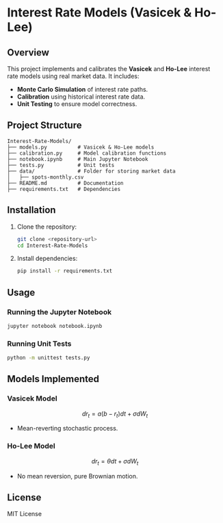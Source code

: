 
# Interest Rate Models (Vasicek & Ho-Lee)

## Overview
This project implements and calibrates the **Vasicek** and **Ho-Lee** interest rate models using real market data. It includes:
- **Monte Carlo Simulation** of interest rate paths.
- **Calibration** using historical interest rate data.
- **Unit Testing** to ensure model correctness.

## Project Structure
```
Interest-Rate-Models/
├── models.py          # Vasicek & Ho-Lee models
├── calibration.py     # Model calibration functions
├── notebook.ipynb     # Main Jupyter Notebook
├── tests.py           # Unit tests
├── data/              # Folder for storing market data
│   ├── spots-monthly.csv
├── README.md          # Documentation
├── requirements.txt   # Dependencies
```

## Installation
1. Clone the repository:
   ```bash
   git clone <repository-url>
   cd Interest-Rate-Models
   ```
2. Install dependencies:
   ```bash
   pip install -r requirements.txt
   ```

## Usage
### Running the Jupyter Notebook
```bash
jupyter notebook notebook.ipynb
```

### Running Unit Tests
```bash
python -m unittest tests.py
```

## Models Implemented
### Vasicek Model
$$
d r_t = a (b - r_t) dt + \sigma dW_t
$$
- Mean-reverting stochastic process.

### Ho-Lee Model
$$
d r_t = \theta dt + \sigma dW_t
$$
- No mean reversion, pure Brownian motion.

## License
MIT License
